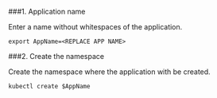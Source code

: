 ###1. Application name

Enter a name without whitespaces of the application.

```copy
export AppName=<REPLACE APP NAME>
```

###2. Create the namespace

Create the namespace where the application with be created.
```execute
kubectl create $AppName
```